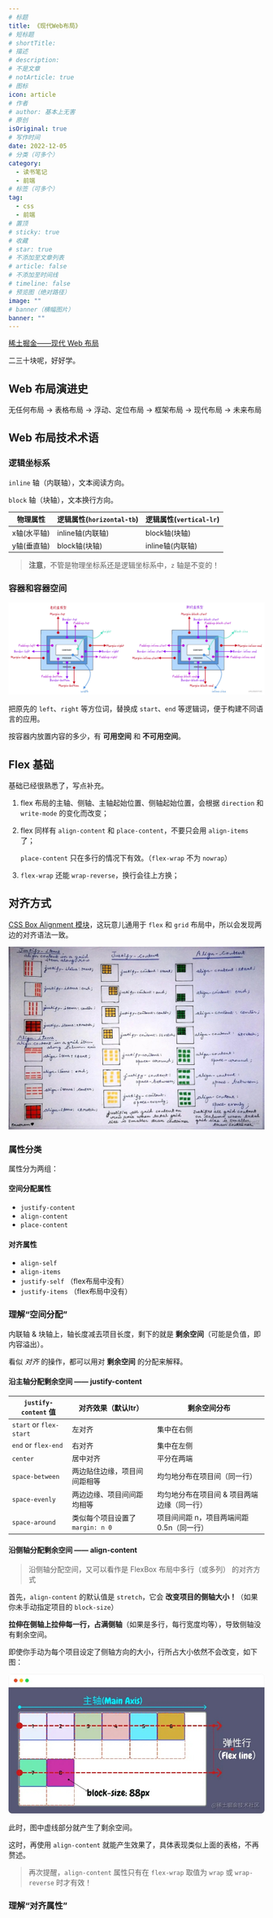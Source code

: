 ```yaml
---
# 标题
title: 《现代Web布局》
# 短标题
# shortTitle: 
# 描述
# description: 
# 不是文章
# notArticle: true
# 图标
icon: article
# 作者
# author: 基本上无害
# 原创
isOriginal: true
# 写作时间
date: 2022-12-05
# 分类（可多个）
category:
  - 读书笔记
  - 前端
# 标签（可多个）
tag:
  - css
  - 前端
# 置顶
# sticky: true
# 收藏
# star: true
# 不添加至文章列表
# article: false
# 不添加至时间线
# timeline: false
# 预览图（绝对路径）
image: ""
# banner（横幅图片）
banner: ""
---
```


[稀土掘金——现代 Web 布局](https://juejin.cn/book/7161370789680250917)

二三十块呢，好好学。

<!-- more -->

## Web 布局演进史

无任何布局 -> 表格布局 -> 浮动、定位布局 -> 框架布局 -> 现代布局 -> 未来布局

## Web 布局技术术语

### 逻辑坐标系

`inline` 轴（内联轴），文本阅读方向。

`block` 轴（块轴），文本换行方向。

|物理属性|逻辑属性(`horizontal-tb`)|逻辑属性(`vertical-lr`)|
|---|---|---|
|x轴(水平轴)|inline轴(内联轴)|block轴(块轴)|
|y轴(垂直轴)|block轴(块轴)|inline轴(内联轴)|

> **注意**，不管是物理坐标系还是逻辑坐标系中，`z` 轴是不变的！

### 容器和容器空间

![新盒子模型](./img/modern-web-layout-1.jpg)

把原先的 `left`、`right` 等方位词，替换成 `start`、`end` 等逻辑词，便于构建不同语言的应用。

按容器内放置内容的多少，有 **可用空间** 和 **不可用空间**。

## Flex 基础

基础已经很熟悉了，写点补充。

1. flex 布局的主轴、侧轴、主轴起始位置、侧轴起始位置，会根据 `direction` 和 `write-mode` 的变化而改变；

2. flex 同样有 `align-content` 和 `place-content`，不要只会用 `align-items` 了；
  
    `place-content` 只在多行的情况下有效。（`flex-wrap` 不为 `nowrap`）

3. `flex-wrap` 还能 `wrap-reverse`，换行会往上方换；

## 对齐方式

[CSS Box Alignment 模块](https://www.w3.org/TR/css-align-3/)，这玩意儿通用于 `flex` 和 `grid` 布局中，所以会发现两边的对齐语法一致。

![对齐模式总结图](./img/modern-web-layout-2.jpg)

### 属性分类

属性分为两组：

#### 空间分配属性

- `justify-content`
- `align-content`
- `place-content`

#### 对齐属性

- `align-self`
- `align-items`
- `justify-self` （flex布局中没有）
- `justify-items` （flex布局中没有）

### 理解“空间分配”

内联轴 & 块轴上，轴长度减去项目长度，剩下的就是 **剩余空间**（可能是负值，即内容溢出）。

看似 *对齐* 的操作，都可以用对 **剩余空间** 的分配来解释。

#### 沿主轴分配剩余空间 —— justify-content

|`justify-content` 值|对齐效果（默认ltr）|剩余空间分布|
|---|---|---|
|`start` or `flex-start`|左对齐|集中在右侧|
|`end` or `flex-end`|右对齐|集中在左侧|
|`center`|居中对齐|平分在两端|
|`space-between`|两边贴住边缘，项目间间距相等|均匀地分布在项目间（同一行）|
|`space-evenly`|两边边缘、项目间间距均相等|均匀地分布在项目间 & 项目两端边缘（同一行）|
|`space-around`|类似每个项目设置了 `margin: n 0`|项目间间距 n，项目两端间距 0.5n（同一行）|

#### 沿侧轴分配剩余空间 —— align-content

> 沿侧轴分配空间，又可以看作是 FlexBox 布局中多行（或多列） 的对齐方式

首先，`align-content` 的默认值是 `stretch`，它会 **改变项目的侧轴大小！**（如果你未手动指定项目的 `block-size`）

**拉伸在侧轴上拉伸每一行，占满侧轴**（如果是多行，每行宽度均等），导致侧轴没有剩余空间。

即使你手动为每个项目设定了侧轴方向的大小，行所占大小依然不会改变，如下图：

![侧轴“弹性行”示意](./img/modern-web-layout-3.jpg)

此时，图中虚线部分就产生了剩余空间。

这时，再使用 `align-content` 就能产生效果了，具体表现类似上面的表格，不再赘述。

> 再次提醒，`align-content` 属性只有在 `flex-wrap` 取值为 `wrap` 或 `wrap-reverse` 时才有效！

### 理解“对齐属性”